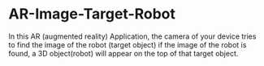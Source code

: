 # AR-Image-Target-Robot
In this AR (augmented reality) Application, the camera of your device tries to find the image of the robot (target object) if the image of the robot is found, a 3D object(robot) will appear on the top of that target object.
